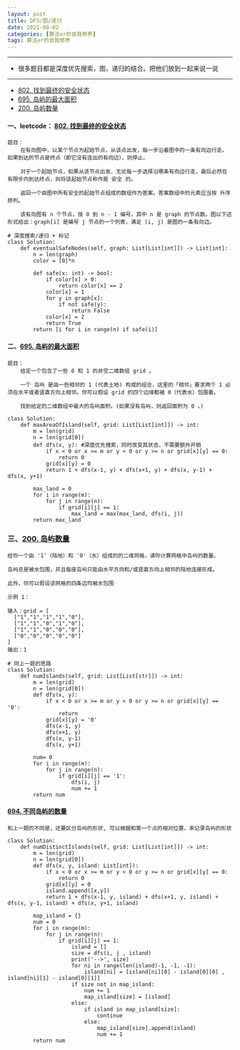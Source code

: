 ```yaml
---
layout: post
title: DFS/图/递归
date: 2021-08-02
categories: [算法er的自我修养]
tags: 算法er的自我修养
---
```


---
- 很多题目都是深度优先搜索，图，递归的结合。把他们放到一起来说一说
---

- [802. 找到最终的安全状态](https://leetcode-cn.com/problems/find-eventual-safe-states/)
- [695. 岛屿的最大面积](https://leetcode-cn.com/problems/max-area-of-island/)
- [200. 岛屿数量](https://leetcode-cn.com/problems/number-of-islands/)


#### 一、leetcode： [802. 找到最终的安全状态](https://leetcode-cn.com/problems/find-eventual-safe-states/)
```
题目：
    在有向图中，以某个节点为起始节点，从该点出发，每一步沿着图中的一条有向边行走。如果到达的节点是终点（即它没有连出的有向边），则停止。

    对于一个起始节点，如果从该节点出发，无论每一步选择沿哪条有向边行走，最后必然在有限步内到达终点，则将该起始节点称作是 安全 的。

    返回一个由图中所有安全的起始节点组成的数组作为答案。答案数组中的元素应当按 升序 排列。

    该有向图有 n 个节点，按 0 到 n - 1 编号，其中 n 是 graph 的节点数。图以下述形式给出：graph[i] 是编号 j 节点的一个列表，满足 (i, j) 是图的一条有向边。

```

```
# 深度搜索/递归 + 标记
class Solution:
    def eventualSafeNodes(self, graph: List[List[int]]) -> List[int]:
        n = len(graph)
        color = [0]*n

        def safe(x: int) -> bool:
            if color[x] > 0:
                return color[x] == 2
            color[x] = 1
            for y in graph[x]:
                if not safe(y):
                    return False
            color[x] = 2
            return True
        return [i for i in range(n) if safe(i)]
```

#### 二、[695. 岛屿的最大面积](https://leetcode-cn.com/problems/max-area-of-island/)
```
题目：
    给定一个包含了一些 0 和 1 的非空二维数组 grid 。

    一个 岛屿 是由一些相邻的 1 (代表土地) 构成的组合，这里的「相邻」要求两个 1 必须在水平或者竖直方向上相邻。你可以假设 grid 的四个边缘都被 0（代表水）包围着。

    找到给定的二维数组中最大的岛屿面积。(如果没有岛屿，则返回面积为 0 。)

```

```
class Solution:
    def maxAreaOfIsland(self, grid: List[List[int]]) -> int:
        m = len(grid)
        n = len(grid[0])
        def dfs(x, y): #深度优先搜索，同时改变其状态，不需要额外开销
            if x < 0 or x >= m or y < 0 or y >= n or grid[x][y] == 0:
                return 0
            grid[x][y] = 0
            return 1 + dfs(x-1, y) + dfs(x+1, y) + dfs(x, y-1) + dfs(x, y+1)
        
        max_land = 0
        for i in range(m):
            for j in range(n):
                if grid[i][j] == 1:
                    max_land = max(max_land, dfs(i, j))
        return max_land
```

### 三、[200. 岛屿数量](https://leetcode-cn.com/problems/number-of-islands/)
```
给你一个由 '1'（陆地）和 '0'（水）组成的的二维网格，请你计算网格中岛屿的数量。

岛屿总是被水包围，并且每座岛屿只能由水平方向和/或竖直方向上相邻的陆地连接形成。

此外，你可以假设该网格的四条边均被水包围

示例 1：

输入：grid = [
  ["1","1","1","1","0"],
  ["1","1","0","1","0"],
  ["1","1","0","0","0"],
  ["0","0","0","0","0"]
]
输出：1

```

```
# 同上一题的思路
class Solution:
    def numIslands(self, grid: List[List[str]]) -> int:
        m = len(grid)
        n = len(grid[0])
        def dfs(x, y):
            if x < 0 or x >= m or y < 0 or y >= n or grid[x][y] == '0':
                return
            grid[x][y] = '0'
            dfs(x-1, y)
            dfs(x+1, y)
            dfs(x, y-1)
            dfs(x, y+1)
        
        num= 0
        for i in range(m):
            for j in range(n):
                if grid[i][j] == '1':
                    dfs(i, j)
                    num += 1
        return num
```

#### [694. 不同岛屿的数量](https://leetcode-cn.com/problems/number-of-distinct-islands/)
```
和上一题的不同是，还要区分岛屿的形状, 可以根据和第一个点的相对位置，来记录岛屿的形状
```

```
class Solution:
    def numDistinctIslands(self, grid: List[List[int]]) -> int:
        m = len(grid)
        n = len(grid[0])
        def dfs(x, y, island: List[int]):
            if x < 0 or x >= m or y < 0 or y >= n or grid[x][y] == 0:
                return 0
            grid[x][y] = 0
            island.append([x,y])
            return 1 + dfs(x-1, y, island) + dfs(x+1, y, island) + dfs(x, y-1, island) + dfs(x, y+1, island)
        
        map_island = {}
        num = 0
        for i in range(m):
            for j in range(n):
                if grid[i][j] == 1:
                    island = []
                    size = dfs(i, j , island)
                    print('-->', size)
                    for ni in range(len(island)-1, -1, -1):
                        island[ni] = [island[ni][0] - island[0][0] , island[ni][1] - island[0][1]]
                    if size not in map_island:
                        num += 1
                        map_island[size] = [island]
                    else:
                        if island in map_island[size]:
                            continue
                        else:
                            map_island[size].append(island)
                            num += 1
        return num

```

